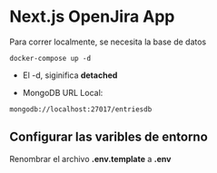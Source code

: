 # Next.js OpenJira App
Para correr localmente, se necesita la base de datos 
```
docker-compose up -d
```

* El -d, siginifica __detached__

* MongoDB URL Local:
```
mongodb://localhost:27017/entriesdb
```

## Configurar las varibles de entorno 
Renombrar el archivo __.env.template__ a __.env__